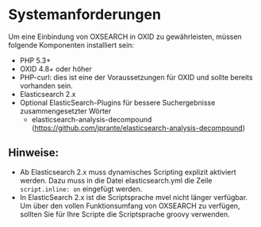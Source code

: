 # Systemanforderungen #

Um eine Einbindung von OXSEARCH in OXID zu gewährleisten, müssen folgende Komponenten installiert sein:

* PHP 5.3+
* OXID 4.8+ oder höher
* PHP-curl: dies ist eine der Voraussetzungen für OXID und sollte bereits vorhanden sein.
* Elasticsearch 2.x
* Optional ElasticSearch-Plugins für bessere Suchergebnisse zusammengesetzter Wörter
  - elasticsearch-analysis-decompound (https://github.com/jprante/elasticsearch-analysis-decompound)

## Hinweise: ##
* Ab Elasticsearch 2.x muss dynamisches Scripting explizit aktiviert werden. Dazu muss in die Datei elasticsearch.yml die Zeile `script.inline: on` eingefügt werden.
* In ElasticSearch 2.x ist die Scriptsprache mvel nicht länger verfügbar.
Um über den vollen Funktionsumfang von OXSEARCH zu verfügen, sollten Sie für Ihre Scripte die Scriptsprache groovy verwenden.